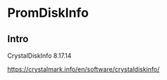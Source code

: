 # PromDiskInfo

## Intro

CrystalDiskInfo 8.17.14

https://crystalmark.info/en/software/crystaldiskinfo/

